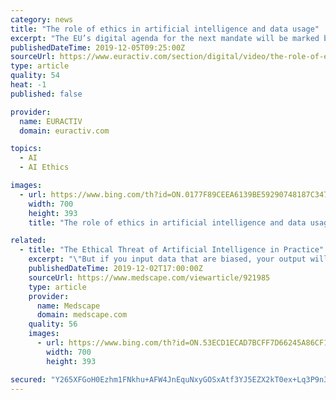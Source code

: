 ```yaml
---
category: news
title: "The role of ethics in artificial intelligence and data usage"
excerpt: "The EU’s digital agenda for the next mandate will be marked by a series of broad-ranging reforms, from artificial intelligence and data protection to digital tax. However, the issue of ethics in the digital field continues to be at the centre of the ..."
publishedDateTime: 2019-12-05T09:25:00Z
sourceUrl: https://www.euractiv.com/section/digital/video/the-role-of-ethics-in-artificial-intelligence-and-data-usage/
type: article
quality: 54
heat: -1
published: false

provider:
  name: EURACTIV
  domain: euractiv.com

topics:
  - AI
  - AI Ethics

images:
  - url: https://www.bing.com/th?id=ON.0177F89CEEA6139BE59290748187C347
    width: 700
    height: 393
    title: "The role of ethics in artificial intelligence and data usage"

related:
  - title: "The Ethical Threat of Artificial Intelligence in Practice"
    excerpt: "\"But if you input data that are biased, your output will also inherently be biased.\" Evidence of this was shown in a report — published in Science — that demonstrated racial bias in a public healthcare algorithm used to measure levels of risk in the population. Because the algorithm identified that less money was spent on black patients ..."
    publishedDateTime: 2019-12-02T17:00:00Z
    sourceUrl: https://www.medscape.com/viewarticle/921985
    type: article
    provider:
      name: Medscape
      domain: medscape.com
    quality: 56
    images:
      - url: https://www.bing.com/th?id=ON.53ECD1ECAD7BCFF7D66245A86CF10BF8
        width: 700
        height: 393

secured: "Y265XFGoH0Ezhm1FNkhu+AFW4JnEquNxyGOSxAtf3YJ5EZX2kT0ex+Lq3P9n393SuOqWJPhJOeI3Ni1xHWsqHRBryawJySACdRpscaS8XHyW6u+xgI6s+QmSEpeJlJEYvzQrfeaOW068XULlXiqYPLfRf6v9QervBycoMm710mFjFJPXByOujteeSOQbzD6ZJNcmzBNzo7DS1OrCAT8/mqgaGmpGEK4W4/uJRa7Cbwq+cx5POiEo2JejkwJgjkSZjNG1pj0OnhmKWGee2e2MnA==;PwPwMyNs7rjhnuqRdrL7XQ=="
---
```


